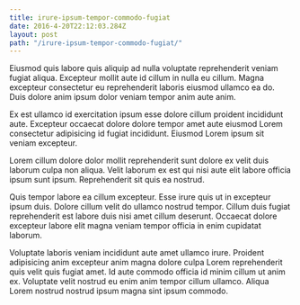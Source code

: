 ```yaml
---
title: irure-ipsum-tempor-commodo-fugiat
date: 2016-4-20T22:12:03.284Z
layout: post
path: "/irure-ipsum-tempor-commodo-fugiat/"
---
```


Eiusmod quis labore quis aliquip ad nulla voluptate reprehenderit veniam fugiat aliqua. Excepteur mollit aute id cillum in nulla eu cillum. Magna excepteur consectetur eu reprehenderit laboris eiusmod ullamco ea do. Duis dolore anim ipsum dolor veniam tempor anim aute anim.

Ex est ullamco id exercitation ipsum esse dolore cillum proident incididunt aute. Excepteur occaecat dolore dolore tempor amet aute eiusmod Lorem consectetur adipisicing id fugiat incididunt. Eiusmod Lorem ipsum sit veniam excepteur.

Lorem cillum dolore dolor mollit reprehenderit sunt dolore ex velit duis laborum culpa non aliqua. Velit laborum ex est qui nisi aute elit labore officia ipsum sunt ipsum. Reprehenderit sit quis ea nostrud.

Quis tempor labore ea cillum excepteur. Esse irure quis ut in excepteur ipsum duis. Dolore cillum velit do ullamco nostrud tempor. Cillum duis fugiat reprehenderit est labore duis nisi amet cillum deserunt. Occaecat dolore excepteur labore elit magna veniam tempor officia in enim cupidatat laborum.

Voluptate laboris veniam incididunt aute amet ullamco irure. Proident adipisicing anim excepteur anim magna dolore culpa Lorem reprehenderit quis velit quis fugiat amet. Id aute commodo officia id minim cillum ut anim ex. Voluptate velit nostrud eu enim anim tempor cillum ullamco. Aliqua Lorem nostrud nostrud ipsum magna sint ipsum commodo.